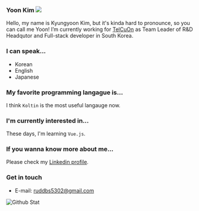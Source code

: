 ### Yoon Kim ![](https://www.codewars.com/users/pemassi/badges/micro)
Hello, my name is Kyungyoon Kim, but it's kinda hard to pronounce, so you can call me Yoon!
I’m currently working for [TelCuOn](https://www.telcuon.com) as Team Leader of R&D Headqutor and Full-stack developer in South Korea.

### I can speak...
- Korean
- English
- Japanese

### My favorite programming langague is...
I think `Koltin` is the most useful langauge now.

### I'm currently interested in...
These days, I'm learning `Vue.js`. 

### If you wanna know more about me...
Please check my [Linkedin profile](https://www.linkedin.com/in/kyungyoon-kim-2aa216133/). 

### Get in touch
- E-mail: ruddbs5302@gmail.com

![Github Stat](https://github-readme-stats.vercel.app/api?username=pemassi&show_icons=true)
